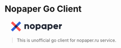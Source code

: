 # Nopaper Go Client
<?xml version="1.0" encoding="UTF-8"?> <svg xmlns="http://www.w3.org/2000/svg" width="250" height="45" viewBox="0 0 250 45" fill="none"> <path fill-rule="evenodd" clip-rule="evenodd" d="M89.9106 30.6194C94.4394 30.6194 98.0748 27.065 98.0748 22.4596C98.0748 17.8543 94.4394 14.2998 89.9106 14.2998C85.3817 14.2998 81.7464 17.8543 81.7464 22.4596C81.7464 27.065 85.3817 30.6194 89.9106 30.6194ZM89.9106 26.1068C87.908 26.1068 86.3676 24.6541 86.3676 22.4596C86.3676 20.2651 87.908 18.8124 89.9106 18.8124C91.9131 18.8124 93.4535 20.2651 93.4535 22.4596C93.4535 24.6541 91.9131 26.1068 89.9106 26.1068ZM105.395 16.1852C106.412 15.0107 107.922 14.2998 109.986 14.2998C114.022 14.2998 117.349 17.8543 117.349 22.4596C117.349 27.065 114.022 30.6194 109.986 30.6194C109.977 30.6194 109.964 30.6198 109.949 30.6205C109.936 30.6211 109.921 30.6218 109.904 30.6226C109.426 30.6458 107.283 30.7498 105.395 29.3038V34.9807H100.774V14.7325H105.395V16.1852ZM105.395 22.4596C105.395 24.7777 106.936 26.2304 109.062 26.2304C111.187 26.2304 112.728 24.7777 112.728 22.4596C112.728 20.1415 111.187 18.6888 109.062 18.6888C106.936 18.6888 105.395 20.1415 105.395 22.4596ZM144.143 16.1852C145.159 15.0107 146.669 14.2998 148.733 14.2998C152.769 14.2998 156.096 17.8543 156.096 22.4596C156.096 27.065 152.769 30.6194 148.733 30.6194C148.717 30.6194 148.69 30.6208 148.651 30.6226C148.173 30.6458 146.031 30.7498 144.143 29.3038V34.9807H139.521V14.7325H144.143V16.1852ZM144.143 22.4596C144.143 24.7777 145.683 26.2304 147.809 26.2304C149.935 26.2304 151.475 24.7777 151.475 22.4596C151.475 20.1415 149.935 18.6888 147.809 18.6888C145.683 18.6888 144.143 20.1415 144.143 22.4596ZM181.506 16.468V14.6393H176.885V30.4404H181.506V23.4551C181.506 20.3952 184.397 19.7637 186.127 19.7637V14.6772C184.186 14.6772 182.408 15.2538 181.506 16.468ZM163.102 24.661H174.039C174.162 24.0737 174.223 23.4556 174.223 22.8065C174.223 18.1393 170.896 14.6467 166.398 14.6467C161.53 14.6467 158.203 18.2012 158.203 22.8065C158.203 27.4118 161.469 30.9663 166.737 30.9663C170.507 30.9663 172.415 29.1497 173.512 28.0497L169.756 25.6501C169.124 26.3997 168.062 26.8246 166.799 26.8246C165.104 26.8246 163.687 26.2682 163.102 24.661ZM163.009 20.8523C163.77 19.6049 164.635 18.7575 166.367 18.7575C167.489 18.7575 168.786 19.0845 169.633 20.8523H163.009ZM131.409 14.7325V16.0408C129.961 14.6467 128.615 14.6467 126.819 14.6467C122.783 14.6467 119.456 18.2012 119.456 22.8065C119.456 27.4118 122.783 30.9663 126.819 30.9663C128.318 30.9663 129.874 30.9663 131.409 29.2543V31.054H136.031V14.7325H131.409ZM127.743 26.5773C125.617 26.5773 124.077 25.1246 124.077 22.8065C124.077 20.4884 125.617 19.0357 127.743 19.0357C129.869 19.0357 131.409 20.4884 131.409 22.8065C131.409 25.1246 129.869 26.5773 127.743 26.5773ZM68.9849 16.5321C69.8167 15.3885 71.3572 14.6467 73.3905 14.6467C76.5022 14.6467 79.1517 16.8721 79.1517 21.0447V30.5336H74.5304V21.7247C74.5304 19.8084 73.3289 18.912 71.8501 18.912C70.1556 18.912 68.9849 19.9011 68.9849 22.0956V30.5336H64.3636V14.7325H68.9849V16.5321Z" fill="#222835"></path> <rect width="38.8373" height="7.76746" transform="matrix(0.706131 -0.708081 0.706131 0.708081 20.4849 33)" fill="#2E62D9"></rect> <rect width="38.8373" height="7.76746" transform="matrix(0.706131 0.708081 -0.706131 0.708081 25.9697 5.5)" fill="#FC5454"></rect> <rect width="7.73269" height="7.76746" transform="matrix(0.706131 0.708081 -0.706131 0.708081 36.9531 16.5137)" fill="#2D2047"></rect> </svg> 
> This is unofficial go client for nopaper.ru service.

